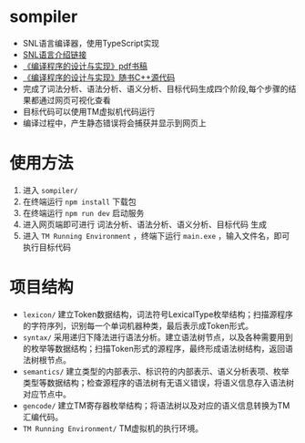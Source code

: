 # sompiler
- SNL语言编译器，使用TypeScript实现
- [SNL语言介绍链接](https://baike.baidu.com/item/SNL/10418?fr=ge_ala)
- [《编译程序的设计与实现》pdf书稿](./编译程序的设计与实现(书稿电子版).pdf)
- [《编译程序的设计与实现》随书C++源代码](./Source%20Code.zip)
- 完成了词法分析、语法分析、语义分析、目标代码生成四个阶段,每个步骤的结果都通过网页可视化查看
- 目标代码可以使用TM虚拟机代码运行
- 编译过程中，产生静态错误将会捕获并显示到网页上

# 使用方法
1. 进入 `sompiler/`  
2. 在终端运行 `npm install` 下载包
3. 在终端运行 `npm run dev` 启动服务
4. 进入网页端即可进行 词法分析、语法分析、语义分析、目标代码 生成
5. 进入 `TM Running Environment` ，终端下运行 `main.exe` ，输入文件名，即可执行目标代码

# 项目结构
- `lexicon/` 建立Token数据结构，词法符号LexicalType枚举结构；扫描源程序的字符序列，识别每一个单词机器种类，最后表示成Token形式。
- `syntax/` 采用递归下降法进行语法分析。建立语法树节点，以及各种需要用到的枚举等数据结构；扫描Token形式的源程序，最终形成语法树结构，返回语法树根节点。
- `semantics/` 建立类型的内部表示、标识符的内部表示、语义分析表项、枚举类型等数据结构；检查源程序的语法树有无语义错误，将语义信息存入语法树对应节点中。
- `gencode/` 建立TM寄存器枚举结构；将语法树以及对应的语义信息转换为TM汇编代码。
- `TM Running Environment/` TM虚拟机的执行环境。